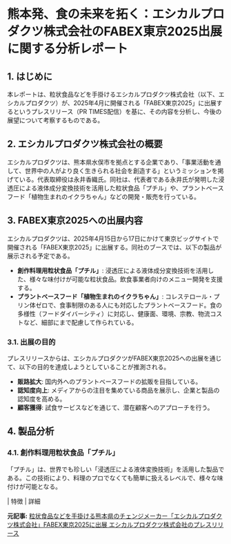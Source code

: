 # 熊本発、食の未来を拓く：エシカルプロダクツ株式会社のFABEX東京2025出展に関する分析レポート

## 1. はじめに

本レポートは、粒状食品などを手掛けるエシカルプロダクツ株式会社（以下、エシカルプロダクツ）が、2025年4月に開催される「FABEX東京2025」に出展するというプレスリリース（PR TIMES配信）を基に、その内容を分析し、今後の展望について考察するものである。

## 2. エシカルプロダクツ株式会社の概要

エシカルプロダクツは、熊本県水俣市を拠点とする企業であり、「事業活動を通して、世界中の人がより良く生きられる社会を創造する」というミッションを掲げている。代表取締役は永井香織氏。同社は、代表者である永井氏が発明した浸透圧による液体成分変換技術を活用した粒状食品「プチル」や、プラントベースフード「植物生まれのイクラちゃん」などの開発・販売を行っている。

## 3. FABEX東京2025への出展内容

エシカルプロダクツは、2025年4月15日から17日にかけて東京ビッグサイトで開催される「FABEX東京2025」に出展する。同社のブースでは、以下の製品が展示される予定である。

* **創作料理用粒状食品「プチル」**: 浸透圧による液体成分変換技術を活用した、様々な味付けが可能な粒状食品。飲食事業者向けのメニュー開発を支援する。
* **プラントベースフード「植物生まれのイクラちゃん」**: コレステロール・プリン体ゼロで、食事制限のある人にも対応したプラントベースフード。食の多様性（フードダイバーシティ）に対応し、健康面、環境、宗教、物流コストなど、細部にまで配慮して作られている。

### 3.1. 出展の目的

プレスリリースからは、エシカルプロダクツがFABEX東京2025への出展を通じて、以下の目的を達成しようとしていることが推測される。

* **販路拡大**: 国内外へのプラントベースフードの拡販を目指している。
* **認知度向上**: メディアからの注目を集めている商品を展示し、企業と製品の認知度を高める。
* **顧客獲得**: 試食サービスなどを通じて、潜在顧客へのアプローチを行う。

## 4. 製品分析

### 4.1. 創作料理用粒状食品「プチル」

「プチル」は、世界でも珍しい「浸透圧による液体変換技術」を活用した製品である。この技術により、料理のプロでなくても簡単に扱えるレベルで、様々な味付けが可能となる。

| 特徴 | 詳細 

**元記事:** [粒状食品などを手掛ける熊本県のチェンジメーカー「エシカルプロダクツ株式会社」FABEX東京2025に出展 エシカルプロダクツ株式会社のプレスリリース](https://prtimes.jp/main/html/rd/p/000000007.000145623.html)